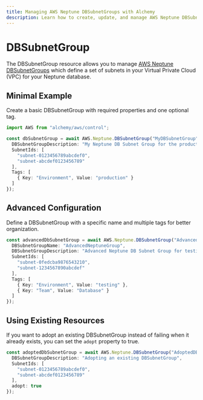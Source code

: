 ```yaml
---
title: Managing AWS Neptune DBSubnetGroups with Alchemy
description: Learn how to create, update, and manage AWS Neptune DBSubnetGroups using Alchemy Cloud Control.
---
```


# DBSubnetGroup

The DBSubnetGroup resource allows you to manage [AWS Neptune DBSubnetGroups](https://docs.aws.amazon.com/neptune/latest/userguide/) which define a set of subnets in your Virtual Private Cloud (VPC) for your Neptune database.

## Minimal Example

Create a basic DBSubnetGroup with required properties and one optional tag.

```ts
import AWS from "alchemy/aws/control";

const dbSubnetGroup = await AWS.Neptune.DBSubnetGroup("MyDBSubnetGroup", {
  DBSubnetGroupDescription: "My Neptune DB Subnet Group for the production environment",
  SubnetIds: [
    "subnet-0123456789abcdef0",
    "subnet-abcdef0123456789"
  ],
  Tags: [
    { Key: "Environment", Value: "production" }
  ]
});
```

## Advanced Configuration

Define a DBSubnetGroup with a specific name and multiple tags for better organization.

```ts
const advancedDbSubnetGroup = await AWS.Neptune.DBSubnetGroup("AdvancedDBSubnetGroup", {
  DBSubnetGroupName: "AdvancedNeptuneGroup",
  DBSubnetGroupDescription: "Advanced Neptune DB Subnet Group for testing",
  SubnetIds: [
    "subnet-0fedcba9876543210",
    "subnet-1234567890abcdef"
  ],
  Tags: [
    { Key: "Environment", Value: "testing" },
    { Key: "Team", Value: "Database" }
  ]
});
```

## Using Existing Resources

If you want to adopt an existing DBSubnetGroup instead of failing when it already exists, you can set the `adopt` property to true.

```ts
const adoptedDbSubnetGroup = await AWS.Neptune.DBSubnetGroup("AdoptedDBSubnetGroup", {
  DBSubnetGroupDescription: "Adopting an existing DBSubnetGroup",
  SubnetIds: [
    "subnet-0123456789abcdef0",
    "subnet-abcdef0123456789"
  ],
  adopt: true
});
```